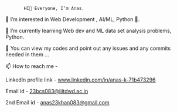            HI👋 Everyone, I’m Anas. 

 👀 I’m interested in Web Development , AI/ML, Python 🐍. 

 🌱 I’m currently learning Web dev and ML data set analysis problems, Python. 

 💞️ You can view my codes and point out any issues and any commits needed in them ...

 📫 How to reach me - 

   Linkedln profile link - www.linkedin.com/in/anas-k-71b473296

   Email id - 23bcs083@iiitdwd.ac.in 

   2nd Email id - anas23khan083@gmail.com

<!---
ANAS727189/ANAS727189 is a ✨ special ✨ repository because its `README.md` (this file) appears on your GitHub profile.
You can click the Preview link to take a look at your changes.
--->
